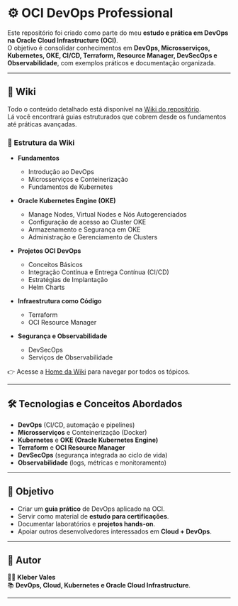 # ⚙️ OCI DevOps Professional

Este repositório foi criado como parte do meu **estudo e prática em DevOps na Oracle Cloud Infrastructure (OCI)**.  
O objetivo é consolidar conhecimentos em **DevOps, Microsserviços, Kubernetes, OKE, CI/CD, Terraform, Resource Manager, DevSecOps e Observabilidade**, com exemplos práticos e documentação organizada.

---

## 📘 Wiki

Todo o conteúdo detalhado está disponível na [Wiki do repositório](../../wiki).  
Lá você encontrará guias estruturados que cobrem desde os fundamentos até práticas avançadas.

### 📑 Estrutura da Wiki

- **Fundamentos**
  - Introdução ao DevOps  
  - Microsserviços e Conteinerização  
  - Fundamentos de Kubernetes
 
- **Oracle Kubernetes Engine (OKE)**
  - Manage Nodes, Virtual Nodes e Nós Autogerenciados  
  - Configuração de acesso ao Cluster OKE  
  - Armazenamento e Segurança em OKE  
  - Administração e Gerenciamento de Clusters
 
- **Projetos OCI DevOps**
  - Conceitos Básicos  
  - Integração Contínua e Entrega Contínua (CI/CD)  
  - Estratégias de Implantação  
  - Helm Charts
 
- **Infraestrutura como Código**
  - Terraform  
  - OCI Resource Manager
 
- **Segurança e Observabilidade**
  - DevSecOps  
  - Serviços de Observabilidade
 
👉 Acesse a [Home da Wiki](../../wiki/Home) para navegar por todos os tópicos.

---

## 🛠️ Tecnologias e Conceitos Abordados
- **DevOps** (CI/CD, automação e pipelines)  
- **Microsserviços** e Conteinerização (Docker)  
- **Kubernetes** e **OKE (Oracle Kubernetes Engine)**  
- **Terraform** e **OCI Resource Manager**  
- **DevSecOps** (segurança integrada ao ciclo de vida)  
- **Observabilidade** (logs, métricas e monitoramento)  

---

## 🎯 Objetivo
- Criar um **guia prático** de DevOps aplicado na OCI.  
- Servir como material de **estudo para certificações**.  
- Documentar laboratórios e **projetos hands-on**.  
- Apoiar outros desenvolvedores interessados em **Cloud + DevOps**.  

---

## 📌 Autor
👨‍💻 **Kleber Vales**  
📚 **DevOps, Cloud, Kubernetes e Oracle Cloud Infrastructure**.  

---


